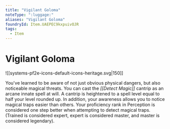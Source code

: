 ```yaml
---
title: "Vigilant Goloma"
noteType: ":luggage:"
aliases: "Vigilant Goloma"
foundryId: Item.UAEPEC9kxpuivOJR
tags:
  - Item
---
```


# Vigilant Goloma
![[systems-pf2e-icons-default-icons-heritage.svg|150]]

You've learned to be aware of not just obvious physical dangers, but also noticeable magical threats. You can cast the _[[Detect Magic]]_ cantrip as an arcane innate spell at will. A cantrip is heightened to a spell level equal to half your level rounded up. In addition, your awareness allows you to notice magical traps easier than others. Your proficiency rank in Perception is considered one step better when attempting to detect magical traps. (Trained is considered expert, expert is considered master, and master is considered legendary).
